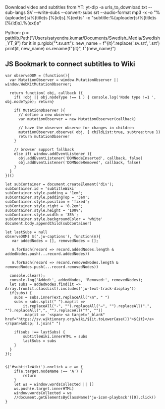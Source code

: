Download video and subtitles from YT:
yt-dlp -a urls_to_download.txt --sub-langs SV --write-subs --convert-subs srt --audio-format mp3 -x -o "%(uploader)s/%(title)s [%(id)s].%(ext)s" -o "subtitle:%(uploader)s/%(title)s [%(id)s].%(ext)s"

Python:
p = pathlib.Path("/Users/satyendra.kumar/Documents/Swedish_Media/Swedish_YT_9")
    for it in p.rglob("*.sv.srt"):
        new_name = f"{it}".replace('.sv.srt', '.srt')
        print(it, new_name)
        os.rename(f"{it}", f"{new_name}")


JS Bookmark to connect subtitles to Wiki
---------------------------------------
```
var observeDOM = (function(){
  var MutationObserver = window.MutationObserver || window.WebKitMutationObserver;

  return function( obj, callback ){
    if( !obj || obj.nodeType !== 1 ) { console.log('Node type !=1 ', obj.nodeType); return} 

    if( MutationObserver ){
      // define a new observer
      var mutationObserver = new MutationObserver(callback)

      // have the observer observe for changes in children
      mutationObserver.observe( obj, { childList:true, subtree:true })
      return mutationObserver
    }
    
    // browser support fallback
    else if( window.addEventListener ){
      obj.addEventListener('DOMNodeInserted', callback, false)
      obj.addEventListener('DOMNodeRemoved', callback, false)
    }
  }
})()

let subContainer = document.createElement('div');
subContainer.id = 'subtitleWiki'
subContainer.style.padding = '1em';
subContainer.style.paddingTop = '3em';
subContainer.style.position = 'fixed';
subContainer.style.right = '0.2em';
subContainer.style.height = '100%';
subContainer.style.width = '35%';
subContainer.style.backgroundColor = 'white'
document.body.appendChild(subContainer)

let lastSubs = null
observeDOM( $('.jw-captions'), function(m){ 
   var addedNodes = [], removedNodes = [];

   m.forEach(record => record.addedNodes.length & addedNodes.push(...record.addedNodes))
   
   m.forEach(record => record.removedNodes.length & removedNodes.push(...record.removedNodes))

  console.clear();
  console.log('Added:', addedNodes, 'Removed:', removedNodes);
  let subs = addedNodes.find(it => Array.from(it.classList).includes('jw-text-track-display'))
  if(subs) {
  	subs = subs.innerText.replaceAll("\n", " ")
  	subs = subs.split(" ").map(it => 
  		it.replaceAll("-", "").replaceAll("–", "").replaceAll(".", "").replaceAll(",", "").replaceAll("?", ""))
  		.map(it => `<span> <a target="_blank" href="https://sv.wiktionary.org/wiki/${it.toLowerCase()}">${it}</a></span>&nbsp;`).join(" ")

  	if(subs !== lastSubs) {
  		subtitleWiki.innerHTML = subs
  		lastSubs = subs
  	}
  }
});


$('#subtitleWiki').onclick = e => {
    if(e.target.nodeName !== 'A') {
    	return
    }
    let ws = window.wordsCollected || []
    ws.push(e.target.innerHTML)
    window.wordsCollected = ws
	//document.getElementsByClassName('jw-icon-playback')[0].click()
}
```
